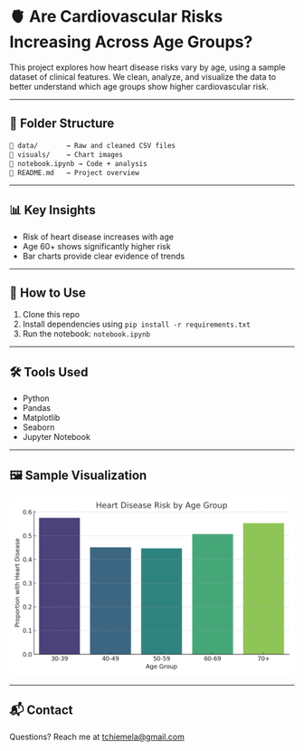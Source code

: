 
# 🫀 Are Cardiovascular Risks Increasing Across Age Groups?

This project explores how heart disease risks vary by age, using a sample dataset of clinical features. We clean, analyze, and visualize the data to better understand which age groups show higher cardiovascular risk.

---

## 📂 Folder Structure

```
📁 data/       → Raw and cleaned CSV files  
📁 visuals/    → Chart images  
📄 notebook.ipynb → Code + analysis  
📄 README.md   → Project overview  
```

---

## 📊 Key Insights

- Risk of heart disease increases with age
- Age 60+ shows significantly higher risk
- Bar charts provide clear evidence of trends

---

## 🧪 How to Use

1. Clone this repo  
2. Install dependencies using `pip install -r requirements.txt`  
3. Run the notebook: `notebook.ipynb`

---

## 🛠 Tools Used

- Python
- Pandas
- Matplotlib
- Seaborn
- Jupyter Notebook

---

## 🖼 Sample Visualization

![Risk by Age Group](visuals/risk_by_age.png)

---

## 📬 Contact

Questions? Reach me at tchiemela@gmail.com
